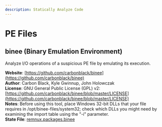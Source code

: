 ```yaml
---
description: Statically Analyze Code
---
```


# PE Files

## binee \(Binary Emulation Environment\)

Analyze I/O operations of a suspicious PE file by emulating its execution.

**Website**: [https://github.com/carbonblack/binee](https://github.com/carbonblack/binee)  
**Author**: Carbon Black, Kyle Gwinnup, John Holowczak  
**License**: GNU General Public License \(GPL\) v2: [https://github.com/carbonblack/binee/blob/master/LICENSE](https://github.com/carbonblack/binee/blob/master/LICENSE)  
**Notes**: Before using this tool, place Windows 32-bit DLLs that your file requires in /opt/binee-files/system32; check which DLLs you might need by examining the import table using the "-i" parameter.  
**State File**: [remnux.packages.binee](https://github.com/REMnux/salt-states/blob/master/remnux/packages/binee.sls)

